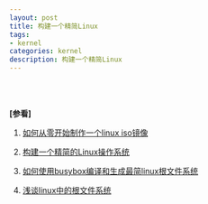 ```yaml
---
layout: post
title: 构建一个精简Linux
tags:
- kernel
categories: kernel
description: 构建一个精简Linux
---
```




<!-- more -->


 





<br />
<br />

**[参看]**

1. [如何从零开始制作一个linux iso镜像](https://www.jb51.net/LINUXjishu/798229.html)

2. [构建一个精简的Linux操作系统](http://datascript.top/2020/09/13/linux_core/)

3. [如何使用busybox编译和生成最简linux根文件系统](https://blog.csdn.net/guoyiyan1987/article/details/80243324)

4. [浅谈linux中的根文件系统](https://blog.csdn.net/LEON1741/article/details/78159754)
<br />
<br />
<br />


